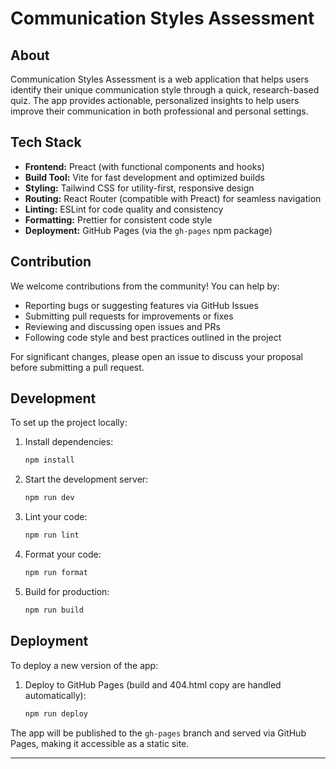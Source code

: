 # Communication Styles Assessment

## About

Communication Styles Assessment is a web application that helps users identify their unique communication style through a quick, research-based quiz. The app provides actionable, personalized insights to help users improve their communication in both professional and personal settings.

## Tech Stack

- **Frontend:** Preact (with functional components and hooks)
- **Build Tool:** Vite for fast development and optimized builds
- **Styling:** Tailwind CSS for utility-first, responsive design
- **Routing:** React Router (compatible with Preact) for seamless navigation
- **Linting:** ESLint for code quality and consistency
- **Formatting:** Prettier for consistent code style
- **Deployment:** GitHub Pages (via the `gh-pages` npm package)

## Contribution

We welcome contributions from the community! You can help by:

- Reporting bugs or suggesting features via GitHub Issues
- Submitting pull requests for improvements or fixes
- Reviewing and discussing open issues and PRs
- Following code style and best practices outlined in the project

For significant changes, please open an issue to discuss your proposal before submitting a pull request.

## Development

To set up the project locally:

1. Install dependencies:
   ```sh
   npm install
   ```
2. Start the development server:
   ```sh
   npm run dev
   ```
3. Lint your code:
   ```sh
   npm run lint
   ```
4. Format your code:
   ```sh
   npm run format
   ```
5. Build for production:
   ```sh
   npm run build
   ```

## Deployment

To deploy a new version of the app:

1. Deploy to GitHub Pages (build and 404.html copy are handled automatically):
   ```sh
   npm run deploy
   ```

The app will be published to the `gh-pages` branch and served via GitHub Pages, making it accessible as a static site.

---
